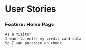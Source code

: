 # User Stories

### Feature: Home Page

	As a visitor
	I want to enter my credit card data
	So I can purchase an ebook